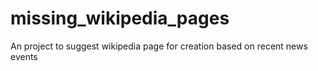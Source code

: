 # missing_wikipedia_pages
An project to suggest wikipedia page for creation based on recent news events

